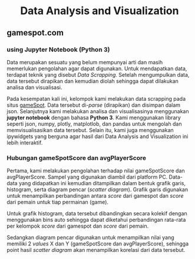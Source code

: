 <h1 align="center"> Data Analysis and Visualization </h1>

## gamespot.com
### using Jupyter Notebook (Python 3)

Data merupakan sesuatu yang belum mempunyai arti dan masih memerlukan pengolahan agar dapat digunakan. Untuk mendapatkan data, terdapat teknik yang disebut *Data Scrapping*. Setelah mengumpulkan data, data tersebut dirapikan dan kemudian diolah sehingga dapat dilakukan analisa dan visualisasi.

Pada kesempatan kali ini, kelompok kami melakukan data scrapping pada situs [gameSpot](www.gamespot.com). Data tersebut di-*parse* (dirapikan) dan disimpan dalam json. Selanjutnya kami melakukan analisa dan visualisasinya menggunakan **jupyter notebook** dengan bahasa **Python 3**. Kami menggunakan library seperti json, numpy, plotly, matplotlob, dan pandas untuk mengolah dan memvisualisasikan data tersebut. Selain itu, kami juga menggunakan ipywidgets yang berguna agar hasil dari Data Analysis and Visualization ini lebih interaktif.

### Hubungan gameSpotScore dan avgPlayerScore
Pertama, kami melakukan pengolahan terhadap nilai gameSpotScore dan avgPlayerScore. Sampel yang digunakan diambil dari platform PC. Data-data yang didapatkan ini kemudian ditampilkan dalam bentuk grafik garis, histogram,  serta diagram pencar (*scatter diagram*). Grafik garis digunakan untuk menampilkan perbandingan antara *score* dari gamespot dan *score* dari pemain untuk tiap permainan (game).

Untuk grafik histogram, data tersebut dibandingkan secara kolekif dengan menggunakan bins auto sehingga dapat diketahui perbandingan rata-rata per kelompok *score* dari gamespot dan *score* dari pemain.

Sedangkan diagram pencar digunakan untuk menampilkan nilai yang memiliki 2 *values* X dan Y (gameSpotScore dan avgPlayerScore), sehingga point hasil *scatter diagram* akan menampilkan korelasi dari data tersebut.
